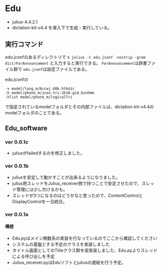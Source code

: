# Edu
* julius-4.4.2.1
* dictation-kit-v4.4
を導入下で生成・実行している。

## 実行コマンド
edu.jconfのあるディレクトリで
`$ julius -C edu.jconf -nostrip -gram dict/ForAnnouncement`
と入力すると実行できる。
`ForAnnouncement`は辞書ファイル群で
`edu.jconf`は設定ファイルである。

edu.jconfの
```
-v model/lang_m/bccwj.60k.htkdic
-h model/phone_m/jnas-tri-3k16-gid.binhmm
-hlist model/phone_m/logicalTri
```
で指定されているmodelフォルダとその内部ファイルは、dictation-kit-v4.4のmodelフォルダのことである。

## Edu_software

### ver 0.0.1c
* juliusがfailedするのを修正しました。

### ver 0.0.1b
* juliusを安定して動かすことが出来るようになりました。
* julius用スレッドをJulius_receiver側で持つことで安定させたので、スレッド管理には少し欠けるかも。
* スレッドが3つになるのはどうかなと思ったので、ContentControlとDisplayControlを一旦統合。

### ver 0.0.1a
#### 構想
* Edu.pyはメイン関数系の実装を行なっているのでここから確認してください
* システムの基盤とする予定のクラスを実装しました
* タイトル画面としてのTitleクラス群を仮実装しました、Edu.pyよりスレッドによる呼び出しを予定
* Julius_receiver.pyはEduソフトとjuliusの連結を行う予定。
